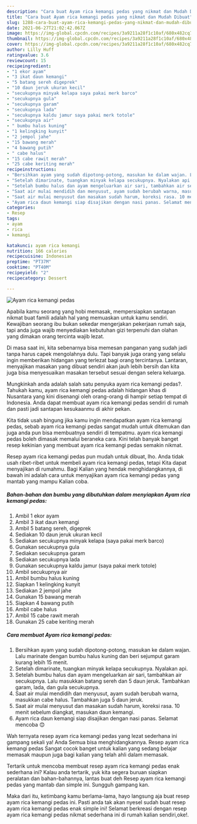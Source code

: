 ```yaml
---
description: "Cara buat Ayam rica kemangi pedas yang nikmat dan Mudah Dibuat"
title: "Cara buat Ayam rica kemangi pedas yang nikmat dan Mudah Dibuat"
slug: 1288-cara-buat-ayam-rica-kemangi-pedas-yang-nikmat-dan-mudah-dibuat
date: 2021-06-27T21:02:42.067Z
image: https://img-global.cpcdn.com/recipes/3a9211a28f1c10af/680x482cq70/ayam-rica-kemangi-pedas-foto-resep-utama.jpg
thumbnail: https://img-global.cpcdn.com/recipes/3a9211a28f1c10af/680x482cq70/ayam-rica-kemangi-pedas-foto-resep-utama.jpg
cover: https://img-global.cpcdn.com/recipes/3a9211a28f1c10af/680x482cq70/ayam-rica-kemangi-pedas-foto-resep-utama.jpg
author: Lilly Huff
ratingvalue: 3.6
reviewcount: 15
recipeingredient:
- "1 ekor ayam"
- "3 ikat daun kemangi"
- "5 batang sereh digeprek"
- "10 daun jeruk ukuran kecil"
- "secukupnya minyak kelapa saya pakai merk barco"
- "secukupnya gula"
- "secukupnya garam"
- "secukupnya lada"
- "secukupnya kaldu jamur saya pakai merk totole"
- "secukupnya air"
- " bumbu halus kuning"
- "1 kelingking kunyit"
- "2 jempol jahe"
- "15 bawang merah"
- "4 bawang putih"
- " cabe halus"
- "15 cabe rawit merah"
- "25 cabe keriting merah"
recipeinstructions:
- "Bersihkan ayam yang sudah dipotong-potong, masukan ke dalam wajan. Lalu marinate dengan bumbu halus kuning dan beri sejumput garam kurang lebih 15 menit."
- "Setelah dimarinate, tuangkan minyak kelapa secukupnya. Nyalakan api."
- "Setelah bumbu halus dan ayam mengeluarkan air sari, tambahkan air secukupnya. Lalu masukkan batang sereh dan 5 daun jeruk. Tambahkan garam, lada, dan gula secukupnya."
- "Saat air mulai mendidih dan menyusut, ayam sudah berubah warna, masukkan cabe halus. Tambahkan juga 5 daun jeruk."
- "Saat air mulai menyusut dan masakan sudah harum, koreksi rasa. 10 menit sebelum diangkat, masukan daun kemangi."
- "Ayam rica daun kemangi siap disajikan dengan nasi panas. Selamat mencoba 😊"
categories:
- Resep
tags:
- ayam
- rica
- kemangi

katakunci: ayam rica kemangi 
nutrition: 166 calories
recipecuisine: Indonesian
preptime: "PT37M"
cooktime: "PT40M"
recipeyield: "2"
recipecategory: Dessert

---
```



![Ayam rica kemangi pedas](https://img-global.cpcdn.com/recipes/3a9211a28f1c10af/680x482cq70/ayam-rica-kemangi-pedas-foto-resep-utama.jpg)

Apabila kamu seorang yang hobi memasak, mempersiapkan santapan nikmat buat famili adalah hal yang memuaskan untuk kamu sendiri. Kewajiban seorang ibu bukan sekedar mengerjakan pekerjaan rumah saja, tapi anda juga wajib menyediakan kebutuhan gizi terpenuhi dan olahan yang dimakan orang tercinta wajib lezat.

Di masa  saat ini, kita sebenarnya bisa memesan panganan yang sudah jadi tanpa harus capek mengolahnya dulu. Tapi banyak juga orang yang selalu ingin memberikan hidangan yang terlezat bagi orang tercintanya. Lantaran, menyajikan masakan yang dibuat sendiri akan jauh lebih bersih dan kita juga bisa menyesuaikan masakan tersebut sesuai dengan selera keluarga. 



Mungkinkah anda adalah salah satu penyuka ayam rica kemangi pedas?. Tahukah kamu, ayam rica kemangi pedas adalah hidangan khas di Nusantara yang kini disenangi oleh orang-orang di hampir setiap tempat di Indonesia. Anda dapat membuat ayam rica kemangi pedas sendiri di rumah dan pasti jadi santapan kesukaanmu di akhir pekan.

Kita tidak usah bingung jika kamu ingin mendapatkan ayam rica kemangi pedas, sebab ayam rica kemangi pedas sangat mudah untuk ditemukan dan juga anda pun bisa membuatnya sendiri di tempatmu. ayam rica kemangi pedas boleh dimasak memalui beraneka cara. Kini telah banyak banget resep kekinian yang membuat ayam rica kemangi pedas semakin nikmat.

Resep ayam rica kemangi pedas pun mudah untuk dibuat, lho. Anda tidak usah ribet-ribet untuk membeli ayam rica kemangi pedas, tetapi Kita dapat menyajikan di rumahmu. Bagi Kalian yang hendak menghidangkannya, di bawah ini adalah cara untuk menyajikan ayam rica kemangi pedas yang mantab yang mampu Kalian coba.

<!--inarticleads1-->

##### Bahan-bahan dan bumbu yang dibutuhkan dalam menyiapkan Ayam rica kemangi pedas:

1. Ambil 1 ekor ayam
1. Ambil 3 ikat daun kemangi
1. Ambil 5 batang sereh, digeprek
1. Sediakan 10 daun jeruk ukuran kecil
1. Sediakan secukupnya minyak kelapa (saya pakai merk barco)
1. Gunakan secukupnya gula
1. Sediakan secukupnya garam
1. Sediakan secukupnya lada
1. Gunakan secukupnya kaldu jamur (saya pakai merk totole)
1. Ambil secukupnya air
1. Ambil  bumbu halus kuning
1. Siapkan 1 kelingking kunyit
1. Sediakan 2 jempol jahe
1. Gunakan 15 bawang merah
1. Siapkan 4 bawang putih
1. Ambil  cabe halus
1. Ambil 15 cabe rawit merah
1. Gunakan 25 cabe keriting merah




<!--inarticleads2-->

##### Cara membuat Ayam rica kemangi pedas:

1. Bersihkan ayam yang sudah dipotong-potong, masukan ke dalam wajan. Lalu marinate dengan bumbu halus kuning dan beri sejumput garam kurang lebih 15 menit.
1. Setelah dimarinate, tuangkan minyak kelapa secukupnya. Nyalakan api.
1. Setelah bumbu halus dan ayam mengeluarkan air sari, tambahkan air secukupnya. Lalu masukkan batang sereh dan 5 daun jeruk. Tambahkan garam, lada, dan gula secukupnya.
1. Saat air mulai mendidih dan menyusut, ayam sudah berubah warna, masukkan cabe halus. Tambahkan juga 5 daun jeruk.
1. Saat air mulai menyusut dan masakan sudah harum, koreksi rasa. 10 menit sebelum diangkat, masukan daun kemangi.
1. Ayam rica daun kemangi siap disajikan dengan nasi panas. Selamat mencoba 😊




Wah ternyata resep ayam rica kemangi pedas yang lezat sederhana ini gampang sekali ya! Anda Semua bisa menghidangkannya. Resep ayam rica kemangi pedas Sangat cocok banget untuk kalian yang sedang belajar memasak maupun juga bagi kalian yang telah ahli dalam memasak.

Tertarik untuk mencoba membuat resep ayam rica kemangi pedas enak sederhana ini? Kalau anda tertarik, yuk kita segera buruan siapkan peralatan dan bahan-bahannya, lantas buat deh Resep ayam rica kemangi pedas yang mantab dan simple ini. Sungguh gampang kan. 

Maka dari itu, ketimbang kamu berlama-lama, hayo langsung aja buat resep ayam rica kemangi pedas ini. Pasti anda tak akan nyesel sudah buat resep ayam rica kemangi pedas enak simple ini! Selamat berkreasi dengan resep ayam rica kemangi pedas nikmat sederhana ini di rumah kalian sendiri,oke!.

